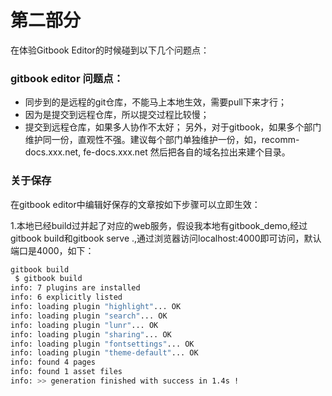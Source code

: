 # 第二部分

在体验Gitbook Editor的时候碰到以下几个问题点：

### gitbook editor 问题点：

* 同步到的是远程的git仓库，不能马上本地生效，需要pull下来才行；
* 因为是提交到远程仓库，所以提交过程比较慢；
* 提交到远程仓库，如果多人协作不太好； 另外，对于gitbook，如果多个部门维护同一份，直观性不强。建议每个部门单独维护一份，如，recomm-docs.xxx.net, fe-docs.xxx.net 然后把各自的域名拉出来建个目录。 

### 关于保存

在gitbook editor中编辑好保存的文章按如下步骤可以立即生效：

1.本地已经build过并起了对应的web服务，假设我本地有gitbook\_demo,经过gitbook build和gitbook serve .,通过浏览器访问localhost:4000即可访问，默认端口是4000，如下：

```bash
gitbook build
 $ gitbook build 
info: 7 plugins are installed
info: 6 explicitly listed
info: loading plugin "highlight"... OK
info: loading plugin "search"... OK
info: loading plugin "lunr"... OK
info: loading plugin "sharing"... OK
info: loading plugin "fontsettings"... OK
info: loading plugin "theme-default"... OK
info: found 4 pages
info: found 1 asset files
info: >> generation finished with success in 1.4s !
```


